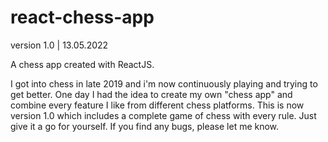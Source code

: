 # react-chess-app


version 1.0 | 
13.05.2022

A chess app created with ReactJS.

I got into chess in late 2019 and i'm now continuously playing and trying to get better. One day I had the idea to create my own "chess app" and combine every feature I like from different chess platforms. This is now version 1.0 which includes a complete game of chess with every rule. Just give it a go for yourself. If you find any bugs, please let me know.
